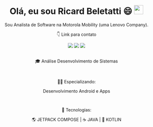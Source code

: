 <h1 align="center">Olá, eu sou Ricard Beletatti 😄 <img src="https://raw.githubusercontent.com/kaueMarques/kaueMarques/master/hi.gif" height="30px"></h1>

<p align="center">
Sou Analista de Software na Motorola Mobility (uma Lenovo Company).  
</p>

<p align="center">
👇 Link para contato
</p>

<div align="center">
  <a href="https://www.instagram.com/devbeletatti/" target="_blank"><img src="https://img.shields.io/badge/-Instagram-%23E4405F?style=for-the-badge&logo=instagram&logoColor=white" target="_blank"></a>
  <a href = "mailto:richard.beletatti@gmail.com"><img src="https://img.shields.io/badge/-Gmail-%23333?style=for-the-badge&logo=gmail&logoColor=white" target="_blank"></a>
  <a href="https://www.linkedin.com/in/richard-beletatti-527670143/" target="_blank"><img src="https://img.shields.io/badge/-LinkedIn-%230077B5?style=for-the-badge&logo=linkedin&logoColor=white" target="_blank"></a> 
</div>
<br/>
<p align="center">
🎓 Análise Desenvolvimento de Sistemas
</p>

<br/>
<p align="center">
👨‍💻 Especializando:
</p>

<p align="center">
Desenvolvimento Android e Apps
</p>

<br/>
<p align="center">
🚀 Tecnologias:
</p>

<p align="center">
🌎 JETPACK COMPOSE | ☕ JAVA | 📡 KOTLIN
</p>
